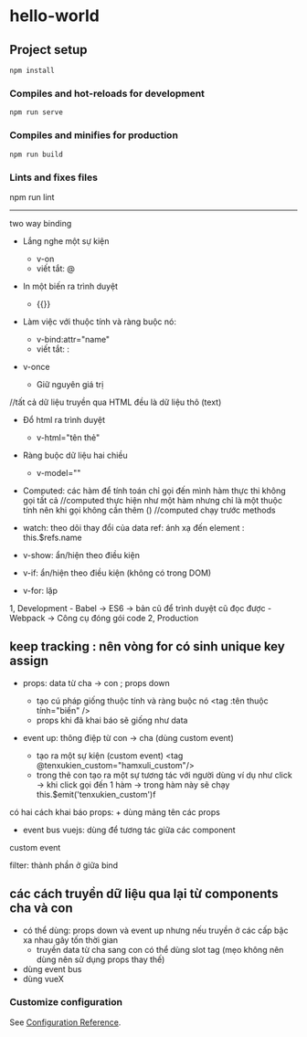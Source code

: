 # hello-world

## Project setup
```
npm install
```

### Compiles and hot-reloads for development
```
npm run serve
```

### Compiles and minifies for production
```
npm run build
```

### Lints and fixes files

npm run lint

<hr/>

two way binding
- Lắng nghe một sự kiện
    + v-on
    + viết tắt: @
- In một biến ra trình duyệt
    + {{}}

- Làm việc với thuộc tính và ràng buộc nó:
    + v-bind:attr="name"
    + viết tắt: :

- v-once
    + Giữ nguyên giá trị

//tất cả dữ liệu truyền qua HTML đều là dữ liệu thô (text)
- Đổ html ra trình duyệt
    + v-html="tên thẻ"

- Ràng buộc dữ liệu hai chiều
    + v-model=""

- Computed: các hàm để tính toán chỉ gọi đến mình hàm thực thi không gọi tất cả
//computed thực hiện như một hàm nhưng chỉ là một thuộc tính nên khi gọi không cần thêm ()
//computed chạy trước methods

- watch: theo dõi thay đổi của data
ref: ánh xạ đến element : this.$refs.name

- v-show: ẩn/hiện theo điều kiện

- v-if: ẩn/hiện theo điều kiện (không có trong DOM)

- v-for: lặp

1, Development
    - Babel
        -> ES6 -> bản cũ để trình duyệt cũ đọc được
    - Webpack
        -> Công cụ đóng gói code
2, Production
## keep tracking : nên vòng for có sinh unique key assign


- props: data từ cha -> con ; props down
    + tạo cú pháp giống thuộc tính và ràng buộc nó <tag :tên thuộc tính="biến" />
    + props khi đã khai báo sẽ giống như data

- event up: thông điệp từ con -> cha (dùng custom event)
    + tạo ra một sự kiện (custom event) <tag @tenxukien_custom="hamxuli_custom"/>
    + trong thẻ con tạo ra một sự tương tác với người dùng ví dụ như click -> khi click gọi đến 1 hàm -> trong hàm 
này sẽ chạy this.$emit('tenxukien_custom')f

có hai cách khai báo props:
    + dùng mảng tên các props

- event bus vuejs: dùng để tương tác giữa các component

custom event

filter: thành phần ở giữa bind

## các cách truyền dữ liệu qua lại từ components cha và con
- có thể dùng: props down và event up nhưng nếu truyền ở các cấp bậc xa nhau gây tốn thời gian
    + truyền data từ cha sang con có thể dùng slot tag (mẹo không nên dùng nên sử dụng props thay thế)
- dùng event bus
- dùng vueX

### Customize configuration
See [Configuration Reference](https://cli.vuejs.org/config/).
